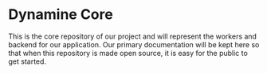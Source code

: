 # Dynamine Core

This is the core repository of our project and will represent the workers and backend for our application.
Our primary documentation will be kept here so that when this repository is made open source, it is easy
for the public to get started.

